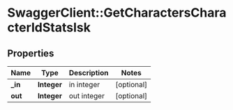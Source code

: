 # SwaggerClient::GetCharactersCharacterIdStatsIsk

## Properties
Name | Type | Description | Notes
------------ | ------------- | ------------- | -------------
**_in** | **Integer** | in integer | [optional] 
**out** | **Integer** | out integer | [optional] 


